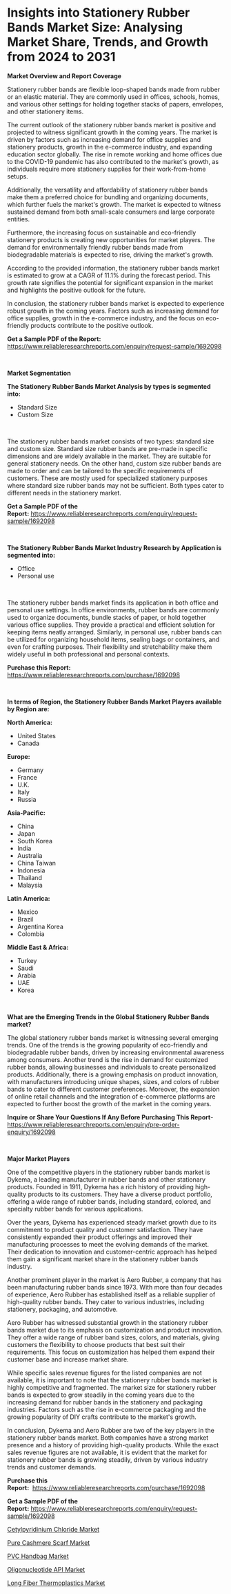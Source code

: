 <p><h1>Insights into Stationery Rubber Bands Market Size: Analysing Market Share, Trends, and Growth from 2024 to 2031</h1></p><p><strong>Market Overview and Report Coverage</strong></p>
<p><p>Stationery rubber bands are flexible loop-shaped bands made from rubber or an elastic material. They are commonly used in offices, schools, homes, and various other settings for holding together stacks of papers, envelopes, and other stationery items.</p><p>The current outlook of the stationery rubber bands market is positive and projected to witness significant growth in the coming years. The market is driven by factors such as increasing demand for office supplies and stationery products, growth in the e-commerce industry, and expanding education sector globally. The rise in remote working and home offices due to the COVID-19 pandemic has also contributed to the market's growth, as individuals require more stationery supplies for their work-from-home setups.</p><p>Additionally, the versatility and affordability of stationery rubber bands make them a preferred choice for bundling and organizing documents, which further fuels the market's growth. The market is expected to witness sustained demand from both small-scale consumers and large corporate entities.</p><p>Furthermore, the increasing focus on sustainable and eco-friendly stationery products is creating new opportunities for market players. The demand for environmentally friendly rubber bands made from biodegradable materials is expected to rise, driving the market's growth.</p><p>According to the provided information, the stationery rubber bands market is estimated to grow at a CAGR of 11.1% during the forecast period. This growth rate signifies the potential for significant expansion in the market and highlights the positive outlook for the future.</p><p>In conclusion, the stationery rubber bands market is expected to experience robust growth in the coming years. Factors such as increasing demand for office supplies, growth in the e-commerce industry, and the focus on eco-friendly products contribute to the positive outlook.</p></p>
<p><strong>Get a Sample PDF of the Report:</strong> <a href="https://www.reliableresearchreports.com/enquiry/request-sample/1692098">https://www.reliableresearchreports.com/enquiry/request-sample/1692098</a></p>
<p>&nbsp;</p>
<p><strong>Market Segmentation</strong></p>
<p><strong>The Stationery Rubber Bands Market Analysis by types is segmented into:</strong></p>
<p><ul><li>Standard Size</li><li>Custom Size</li></ul></p>
<p>&nbsp;</p>
<p><p>The stationery rubber bands market consists of two types: standard size and custom size. Standard size rubber bands are pre-made in specific dimensions and are widely available in the market. They are suitable for general stationery needs. On the other hand, custom size rubber bands are made to order and can be tailored to the specific requirements of customers. These are mostly used for specialized stationery purposes where standard size rubber bands may not be sufficient. Both types cater to different needs in the stationery market.</p></p>
<p><strong>Get a Sample PDF of the Report:</strong>&nbsp;<a href="https://www.reliableresearchreports.com/enquiry/request-sample/1692098">https://www.reliableresearchreports.com/enquiry/request-sample/1692098</a></p>
<p>&nbsp;</p>
<p><strong>The Stationery Rubber Bands Market Industry Research by Application is segmented into:</strong></p>
<p><ul><li>Office</li><li>Personal use</li></ul></p>
<p>&nbsp;</p>
<p><p>The stationery rubber bands market finds its application in both office and personal use settings. In office environments, rubber bands are commonly used to organize documents, bundle stacks of paper, or hold together various office supplies. They provide a practical and efficient solution for keeping items neatly arranged. Similarly, in personal use, rubber bands can be utilized for organizing household items, sealing bags or containers, and even for crafting purposes. Their flexibility and stretchability make them widely useful in both professional and personal contexts.</p></p>
<p><strong>Purchase this Report:</strong>&nbsp; <a href="https://www.reliableresearchreports.com/purchase/1692098">https://www.reliableresearchreports.com/purchase/1692098</a></p>
<p>&nbsp;</p>
<p><strong>In terms of Region, the Stationery Rubber Bands Market Players available by Region are:</strong></p>
<p>
    <p> <strong> North America: </strong>
        <ul>
            <li>United States</li>
            <li>Canada</li>
        </ul>
        </p> 
    <p> <strong> Europe: </strong>
        <ul>
            <li>Germany</li>
            <li>France</li>
            <li>U.K.</li>
            <li>Italy</li>
            <li>Russia</li>
        </ul>
        </p> 
    <p> <strong> Asia-Pacific: </strong>
        <ul>
            <li>China</li>
            <li>Japan</li>
            <li>South Korea</li>
            <li>India</li>
            <li>Australia</li>
            <li>China Taiwan</li>
            <li>Indonesia</li>
            <li>Thailand</li>
            <li>Malaysia</li>
        </ul>
        </p> 
    <p> <strong> Latin America: </strong>
        <ul>
            <li>Mexico</li>
            <li>Brazil</li>
            <li>Argentina Korea</li>
            <li>Colombia</li>
        </ul>
        </p> 
    <p> <strong> Middle East & Africa: </strong>
        <ul>
            <li>Turkey</li>
            <li>Saudi</li>
            <li>Arabia</li>
            <li>UAE</li>
            <li>Korea</li>
        </ul>
    </p>
    </p>
<p>&nbsp;</p>
<p><strong>What are the Emerging Trends in the Global Stationery Rubber Bands market?</strong></p>
<p><p>The global stationery rubber bands market is witnessing several emerging trends. One of the trends is the growing popularity of eco-friendly and biodegradable rubber bands, driven by increasing environmental awareness among consumers. Another trend is the rise in demand for customized rubber bands, allowing businesses and individuals to create personalized products. Additionally, there is a growing emphasis on product innovation, with manufacturers introducing unique shapes, sizes, and colors of rubber bands to cater to different customer preferences. Moreover, the expansion of online retail channels and the integration of e-commerce platforms are expected to further boost the growth of the market in the coming years.</p></p>
<p><strong>Inquire or Share Your Questions If Any Before Purchasing This Report</strong>- <a href="https://www.reliableresearchreports.com/enquiry/pre-order-enquiry/1692098">https://www.reliableresearchreports.com/enquiry/pre-order-enquiry/1692098</a></p>
<p>&nbsp;</p>
<p><strong>Major Market Players</strong></p>
<p><p>One of the competitive players in the stationery rubber bands market is Dykema, a leading manufacturer in rubber bands and other stationary products. Founded in 1911, Dykema has a rich history of providing high-quality products to its customers. They have a diverse product portfolio, offering a wide range of rubber bands, including standard, colored, and specialty rubber bands for various applications.</p><p>Over the years, Dykema has experienced steady market growth due to its commitment to product quality and customer satisfaction. They have consistently expanded their product offerings and improved their manufacturing processes to meet the evolving demands of the market. Their dedication to innovation and customer-centric approach has helped them gain a significant market share in the stationery rubber bands industry.</p><p>Another prominent player in the market is Aero Rubber, a company that has been manufacturing rubber bands since 1973. With more than four decades of experience, Aero Rubber has established itself as a reliable supplier of high-quality rubber bands. They cater to various industries, including stationery, packaging, and automotive.</p><p>Aero Rubber has witnessed substantial growth in the stationery rubber bands market due to its emphasis on customization and product innovation. They offer a wide range of rubber band sizes, colors, and materials, giving customers the flexibility to choose products that best suit their requirements. This focus on customization has helped them expand their customer base and increase market share.</p><p>While specific sales revenue figures for the listed companies are not available, it is important to note that the stationery rubber bands market is highly competitive and fragmented. The market size for stationery rubber bands is expected to grow steadily in the coming years due to the increasing demand for rubber bands in the stationery and packaging industries. Factors such as the rise in e-commerce packaging and the growing popularity of DIY crafts contribute to the market's growth.</p><p>In conclusion, Dykema and Aero Rubber are two of the key players in the stationery rubber bands market. Both companies have a strong market presence and a history of providing high-quality products. While the exact sales revenue figures are not available, it is evident that the market for stationery rubber bands is growing steadily, driven by various industry trends and customer demands.</p></p>
<p><strong>Purchase this Report:</strong>&nbsp;&nbsp;<a href="https://www.reliableresearchreports.com/purchase/1692098">https://www.reliableresearchreports.com/purchase/1692098</a></p>
<p></p>
<p><strong>Get a Sample PDF of the Report:</strong>&nbsp;<a href="https://www.reliableresearchreports.com/enquiry/request-sample/1692098">https://www.reliableresearchreports.com/enquiry/request-sample/1692098</a></p>
<p><p><a href="https://www.linkedin.com/pulse/cetylpyridinium-chloride-market-size-growth-forecast-from-x1nic/">Cetylpyridinium Chloride Market</a></p><p><a href="https://github.com/GroverBarry/Market-Research-Report-List-2/blob/main/pure-cashmere-scarf-market.md">Pure Cashmere Scarf Market</a></p><p><a href="https://github.com/RickHolmes3/Market-Research-Report-List-2/blob/main/pvc-handbag-market.md">PVC Handbag Market</a></p><p><a href="https://www.linkedin.com/pulse/oligonucleotide-api-market-size-growth-forecast-from-3acge/">Oligonucleotide API Market</a></p><p><a href="https://www.linkedin.com/pulse/long-fiber-thermoplastics-market-insights-players-forecast-ye4pe/">Long Fiber Thermoplastics Market</a></p></p>